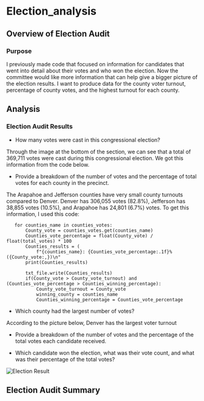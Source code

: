 # Election_analysis

## Overview of Election Audit

### Purpose
I previously made code that focused on information for candidates that went into detail about their votes and who won the election. Now the committee would like more information that can help give a bigger picture of the election results. I want to produce data for the county voter turnout, percentage of county votes, and the highest turnout for each county. 

## Analysis

### Election Audit Results

- How many votes were cast in this congressional election?

Through the image at the bottom of the section, we can see that a total of 369,711 votes were cast during this congressional election. We got this information from the code below.

- Provide a breakdown of the number of votes and the percentage of total votes for each county in the precinct.

The Arapahoe and Jefferson counties have very small county turnouts compared to Denver. Denver has 306,055 votes (82.8%), Jefferson has 38,855 votes (10.5%), and Arapahoe has 24,801 (6.7%) votes.
To get this information, I used this code:
 ```
    for counties_name in counties_votes:
        County_vote = counties_votes.get(counties_name)
        Counties_vote_percentage = float(County_vote) / float(total_votes) * 100
        Counties_results = (
            f"{counties_name}: {Counties_vote_percentage:.1f}% ({County_vote:,})\n"
        print(Counties_results)

        txt_file.write(Counties_results)
        if(County_vote > County_vote_turnout) and (Counties_vote_percentage > Counties_winning_percentage):
            County_vote_turnout = County_vote
            winning_county = counties_name
            Counties_winning_percentage = Counties_vote_percentage
```


- Which county had the largest number of votes?

According to the picture below, Denver has the largest voter turnout

- Provide a breakdown of the number of votes and the percentage of the total votes each candidate received.

- Which candidate won the election, what was their vote count, and what was their percentage of the total votes?


![ Election Result]( https://github.com/Robeliom15/Election_analysis/blob/main/Resources/Election%20Results.png?raw=true)

## Election Audit Summary




